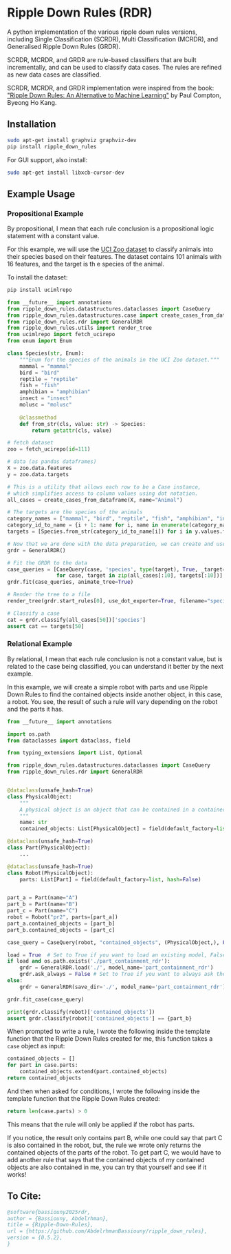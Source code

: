 # Ripple Down Rules (RDR)

A python implementation of the various ripple down rules versions, including Single Classification (SCRDR),
Multi Classification (MCRDR), and Generalised Ripple Down Rules (GRDR).

SCRDR, MCRDR, and GRDR are rule-based classifiers that are built incrementally, and can be used to classify
data cases. The rules are refined as new data cases are classified.

SCRDR, MCRDR, and GRDR implementation were inspired from the book:
["Ripple Down Rules: An Alternative to Machine Learning"](https://doi.org/10.1201/9781003126157) by Paul Compton, Byeong Ho Kang.

## Installation

```bash
sudo apt-get install graphviz graphviz-dev
pip install ripple_down_rules
```
For GUI support, also install:

```bash
sudo apt-get install libxcb-cursor-dev
```

## Example Usage

### Propositional Example

By propositional, I mean that each rule conclusion is a propositional logic statement with a constant value.

For this example, we will use the [UCI Zoo dataset](https://archive.ics.uci.edu/ml/datasets/zoo) to classify animals
into their species based on their features. The dataset contains 101 animals with 16 features, and the target is th
e species of the animal.

To install the dataset:
```bash
pip install ucimlrepo
```

```python
from __future__ import annotations
from ripple_down_rules.datastructures.dataclasses import CaseQuery
from ripple_down_rules.datastructures.case import create_cases_from_dataframe
from ripple_down_rules.rdr import GeneralRDR
from ripple_down_rules.utils import render_tree
from ucimlrepo import fetch_ucirepo
from enum import Enum

class Species(str, Enum):
    """Enum for the species of the animals in the UCI Zoo dataset."""
    mammal = "mammal"
    bird = "bird"
    reptile = "reptile"
    fish = "fish"
    amphibian = "amphibian"
    insect = "insect"
    molusc = "molusc"
    
    @classmethod
    def from_str(cls, value: str) -> Species:
        return getattr(cls, value)

# fetch dataset
zoo = fetch_ucirepo(id=111)

# data (as pandas dataframes)
X = zoo.data.features
y = zoo.data.targets

# This is a utility that allows each row to be a Case instance,
# which simplifies access to column values using dot notation.
all_cases = create_cases_from_dataframe(X, name="Animal")

# The targets are the species of the animals
category_names = ["mammal", "bird", "reptile", "fish", "amphibian", "insect", "molusc"]
category_id_to_name = {i + 1: name for i, name in enumerate(category_names)}
targets = [Species.from_str(category_id_to_name[i]) for i in y.values.flatten()]

# Now that we are done with the data preparation, we can create and use the Ripple Down Rules classifier.
grdr = GeneralRDR()

# Fit the GRDR to the data
case_queries = [CaseQuery(case, 'species', type(target), True, _target=target)
                for case, target in zip(all_cases[:10], targets[:10])]
grdr.fit(case_queries, animate_tree=True)

# Render the tree to a file
render_tree(grdr.start_rules[0], use_dot_exporter=True, filename="species_rdr")

# Classify a case
cat = grdr.classify(all_cases[50])['species']
assert cat == targets[50]
```

### Relational Example

By relational, I mean that each rule conclusion is not a constant value, but is related to the case being classified,
you can understand it better by the next example.

In this example, we will create a simple robot with parts and use Ripple Down Rules to find the contained objects inside
another object, in this case, a robot. You see, the result of such a rule will vary depending on the robot 
and the parts it has.

```python
from __future__ import annotations

import os.path
from dataclasses import dataclass, field

from typing_extensions import List, Optional

from ripple_down_rules.datastructures.dataclasses import CaseQuery
from ripple_down_rules.rdr import GeneralRDR


@dataclass(unsafe_hash=True)
class PhysicalObject:
    """
    A physical object is an object that can be contained in a container.
    """
    name: str
    contained_objects: List[PhysicalObject] = field(default_factory=list, hash=False)

@dataclass(unsafe_hash=True)
class Part(PhysicalObject):
    ...

@dataclass(unsafe_hash=True)
class Robot(PhysicalObject):
    parts: List[Part] = field(default_factory=list, hash=False)


part_a = Part(name="A")
part_b = Part(name="B")
part_c = Part(name="C")
robot = Robot("pr2", parts=[part_a])
part_a.contained_objects = [part_b]
part_b.contained_objects = [part_c]

case_query = CaseQuery(robot, "contained_objects", (PhysicalObject,), False)

load = True  # Set to True if you want to load an existing model, False if you want to create a new one.
if load and os.path.exists('./part_containment_rdr'):
    grdr = GeneralRDR.load('./', model_name='part_containment_rdr')
    grdr.ask_always = False # Set to True if you want to always ask the expert for a target value.
else:
    grdr = GeneralRDR(save_dir='./', model_name='part_containment_rdr')

grdr.fit_case(case_query)

print(grdr.classify(robot)['contained_objects'])
assert grdr.classify(robot)['contained_objects'] == {part_b}
```

When prompted to write a rule, I wrote the following inside the template function that the Ripple Down Rules created
for me, this function takes a `case` object as input:

```python
contained_objects = []
for part in case.parts:
    contained_objects.extend(part.contained_objects)
return contained_objects
```

And then when asked for conditions, I wrote the following inside the template function that the Ripple Down Rules
created:

```python
return len(case.parts) > 0
```

This means that the rule will only be applied if the robot has parts.

If you notice, the result only contains part B, while one could say that part C is also contained in the robot, but,
the rule we wrote only returns the contained objects of the parts of the robot. To get part C, we would have to
add another rule that says that the contained objects of my contained objects are also contained in me, you can 
try that yourself and see if it works!


## To Cite:

```bib
@software{bassiouny2025rdr,
author = {Bassiouny, Abdelrhman},
title = {Ripple-Down-Rules},
url = {https://github.com/AbdelrhmanBassiouny/ripple_down_rules},
version = {0.5.2},
}
```
